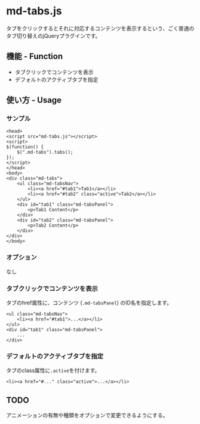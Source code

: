 # md-tabs.js

タブをクリックするとそれに対応するコンテンツを表示するという、ごく普通のタブ切り替えのjQueryプラグインです。

## 機能 - Function

- タブクリックでコンテンツを表示
- デフォルトのアクティブタブを指定

## 使い方 - Usage

### サンプル

	<head>
	<script src="md-tabs.js"></script>
	<script>
	$(function() {
		$(".md-tabs").tabs();
	});
	</script>
	</head>
	<body>
	<div class="md-tabs">
		<ul class="md-tabsNav">
			<li><a href="#tab1">Tab1</a></li>
			<li><a href="#tab2" class="active">Tab2</a></li>
		</ul>
		<div id="tab1" class="md-tabsPanel">
			<p>Tab1 Content</p>
		</div>
		<div id="tab2" class="md-tabsPanel">
			<p>Tab2 Content</p>
		</div>
	</div>
	</body>

### オプション

なし

### タブクリックでコンテンツを表示

タブのhref属性に、コンテンツ (`.md-tabsPanel`) のID名を指定します。

	<ul class="md-tabsNav">
		<li><a href="#tab1">...</a></li>
	</ul>
	<div id="tab1" class="md-tabsPanel">
		...
	</div>

### デフォルトのアクティブタブを指定

タブのclass属性に`.active`を付けます。

	<li><a href="#..." class="active">...</a></li>

## TODO

アニメーションの有無や種類をオプションで変更できるようにする。

